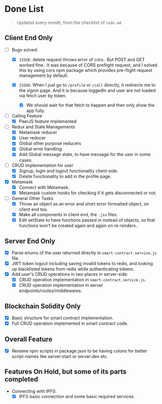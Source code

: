 # Done List

> Updated every month, from the checklist of `todo.md`

## Client End Only

- [ ] Bugs solved:
  - [x] `ISSUE`: delete request throws error of cors.. But POST and GET worked fine.. It was because of CORS preflight request, and I solved this by using cors npm package which provides pre-flight request management by default.
  - [x] `ISSUE`: When I just go to `/profile` or `/call` directly, it redirects me to the signin page.
    And it is because loggedIn and user are not loaded via fetch user by token.

    - [x] We should wait for that fetch to happen and then only show the app fully.

- [ ] Calling Feature
  - [x] PeerJS feature implemented

- [ ] Redux and State Managements
  - [x] Metamask reducer
  - [x] User reducer
  - [x] Global other purpose reducers
  - [x] Global error handling
  - [x] Add Global message state, to have message for the user in some cases.

- [ ] CRUD implementation for user
  - [x] Signup, login and logout functionality client-side.
  - [x] Delete functionality to add in the profile page. 

- [x] Metamask
  - [x] Connect with Metamask.
  - [x] Metamask custom hooks for checking if it gets disconnected or not.

- [ ] General Other Tasks
  - [x] Throw an object as an error and short error formatted object, on client end too.
  - [x] Make all components in client end, the `.jsx` files.
  - [x] Edit setState to have functions passed in instead of objects, so that functions won't be created again and again on re-renders..

## Server End Only

- [x] Parse enums of the user returned directly in `smart-contract.service.js` file.
- [x] JWT token logout including saving invalid tokens to redis, and looking up blacklisted tokens from redis while authenticating tokens.
- [x] Add user's CRUD operations in two places in server-side:
  - [x] CRUD operation implementation in `smart-contract.service.js`.
  - [x] CRUD operation implementation in server endpoints/routes/middlewares.

## Blockchain Solidity Only

- [x] Basic structure for smart contract implementation.
- [x] Full CRUD operation implemented in smart contract code.

## Overall Feature

- [x] Rename npm scripts in package.json to be having colons for better script-names like server:start or server:dev etc.

## Features On Hold, but some of its parts completed

- Connecting with IPFS:
  - [x] IPFS basic connection and some basic required services.
